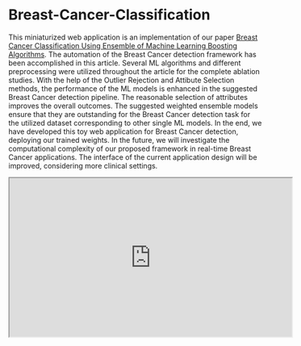 # Breast-Cancer-Classification

This miniaturized web application is an implementation of our paper [Breast Cancer Classification Using Ensemble of Machine Learning Boosting Algorithms](https://ieeexplore.ieee.org/abstract/document/9850750). The automation of the Breast Cancer detection framework has been accomplished in this article. Several ML algorithms and different preprocessing were utilized throughout the article for the complete ablation studies. With the help of the Outlier Rejection and Attibute Selection methods, the performance of the ML models is enhanced in the suggested Breast Cancer detection pipeline. The reasonable selection of attributes improves the overall outcomes. The suggested weighted ensemble models ensure that they are outstanding for the Breast Cancer detection task for the utilized dataset corresponding
to other single ML models. In the end, we have developed this toy web application for Breast Cancer detection, deploying our trained weights. In the future, we will investigate the computational complexity of our proposed framework in real-time Breast Cancer applications. The interface of the current application design will be improved, considering more clinical settings.

<iframe width="560" height="315" src="https://www.youtube.com/embed/ogyGjenGju0" title="Web Application for the Breast Cancer Prediction" frameborder="1" allow="accelerometer; autoplay; clipboard-write; encrypted-media; gyroscope; picture-in-picture; web-share" allowfullscreen></iframe>


<!-- [![Web Application for the Breast Cancer Prediction](https://img.youtube.com/vi/abcdefg/0.jpg)]([https://www.youtube.com/watch?v=abcdefg](https://www.youtube.com/embed/ogyGjenGju0)) -->


<!-- [![Web Application for the Breast Cancer Prediction]()]([https://www.youtube.com/watch?v=abcdefg](https://www.youtube.com/embed/ogyGjenGju0)) -->
